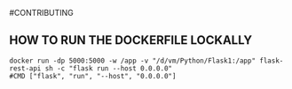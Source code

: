 #CONTRIBUTING

## HOW TO RUN THE DOCKERFILE LOCKALLY

````
docker run -dp 5000:5000 -w /app -v "/d/vm/Python/Flask1:/app" flask-rest-api sh -c "flask run --host 0.0.0.0"
#CMD ["flask", "run", "--host", "0.0.0.0"]
````
